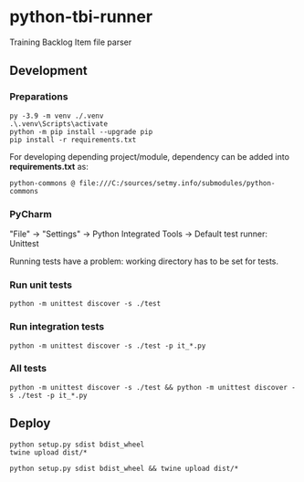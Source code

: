 # python-tbi-runner

Training Backlog Item file parser

## Development

### Preparations

```shell
py -3.9 -m venv ./.venv
.\.venv\Scripts\activate
python -m pip install --upgrade pip
pip install -r requirements.txt
```

For developing depending project/module, dependency can be added into **requirements.txt** as:

    python-commons @ file:///C:/sources/setmy.info/submodules/python-commons

### PyCharm

"File" -> "Settings" -> Python Integrated Tools -> Default test runner: Unittest

Running tests have a problem: working directory has to be set for tests.

### Run unit tests

```shell
python -m unittest discover -s ./test
```

### Run integration tests

```shell
python -m unittest discover -s ./test -p it_*.py
```

### All tests

```shell
python -m unittest discover -s ./test && python -m unittest discover -s ./test -p it_*.py
```

## Deploy

```shell
python setup.py sdist bdist_wheel
twine upload dist/*
```

```shell
python setup.py sdist bdist_wheel && twine upload dist/*
```
